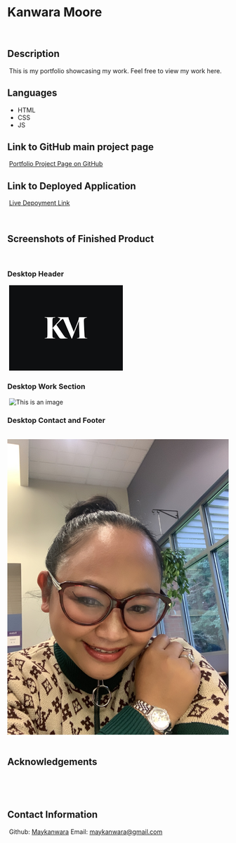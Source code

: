 # Kanwara Moore
​
## Description
​
This is my portfolio showcasing my work.
Feel free to view my work here.

## Languages
- HTML
- CSS
- JS
​
## Link to GitHub main project page
​
[Portfolio Project Page on GitHub](https://github.com/Maykanwara/portfolio2.git)
​                                   
## Link to Deployed Application
​
[Live Depoyment Link](https://maykanwara.github.io/portfolio2/)

​
## Screenshots of Finished Product
​
### Desktop Header
​
![This is an image](/assets/KM-logo.png)
​
### Desktop Work Section
​
![This is an image](/assets/images/readmescreenshots/work.png)
​
### Desktop Contact and Footer
​
![This is an image](/assets/kanwara.jpg)
​
## Acknowledgements
​

​
## Contact Information
​
Github: ​[Maykanwara](https://github.com/Maykanwara)
​
Email: maykanwara@gmail.com